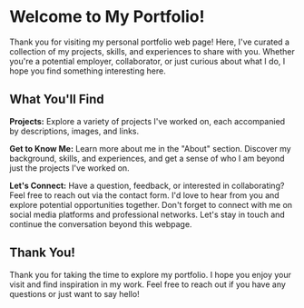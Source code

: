 # Welcome to My Portfolio!
Thank you for visiting my personal portfolio web page! Here, I've curated a collection of my projects, skills, and experiences to share with you. Whether you're a potential employer, collaborator, or just curious about what I do, I hope you find something interesting here.

## What You'll Find
**Projects:**
Explore a variety of projects I've worked on, each accompanied by descriptions, images, and links.

**Get to Know Me:** 
Learn more about me in the "About" section. Discover my background, skills, and experiences, and get a sense of who I am beyond just the projects I've worked on.

**Let's Connect:**
Have a question, feedback, or interested in collaborating? Feel free to reach out via the contact form. I'd love to hear from you and explore potential opportunities together. Don't forget to connect with me on social media platforms and professional networks. Let's stay in touch and continue the conversation beyond this webpage.

## Thank You!
Thank you for taking the time to explore my portfolio. I hope you enjoy your visit and find inspiration in my work. Feel free to reach out if you have any questions or just want to say hello!
